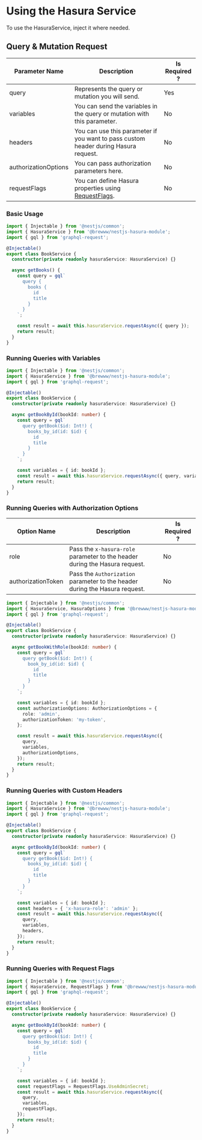 # Using the Hasura Service

To use the HasuraService, inject it where needed.

## Query & Mutation Request

| Parameter Name       | Description                                                                                                                                           | Is Required ? |
| -------------------- | ----------------------------------------------------------------------------------------------------------------------------------------------------- | ------------- |
| query                | Represents the query or mutation you will send.                                                                                                       | Yes           |
| variables            | You can send the variables in the query or mutation with this parameter.                                                                              | No            |
| headers              | You can use this parameter if you want to pass custom header during Hasura request.                                                                   | No            |
| authorizationOptions | You can pass authorization parameters here.                                                                                                           | No            |
| requestFlags         | You can define Hasura properties using [RequestFlags](https://github.com/BrewInteractive/nestjs-hasura-module/blob/main/src/models/request-flags.ts). | No            |

### Basic Usage

```ts
import { Injectable } from '@nestjs/common';
import { HasuraService } from '@brewww/nestjs-hasura-module';
import { gql } from 'graphql-request';

@Injectable()
export class BookService {
  constructor(private readonly hasuraService: HasuraService) {}

  async getBooks() {
    const query = gql`
      query {
        books {
          id
          title
        }
      }
    `;

    const result = await this.hasuraService.requestAsync({ query });
    return result;
  }
}
```

### Running Queries with Variables

```ts
import { Injectable } from '@nestjs/common';
import { HasuraService } from '@brewww/nestjs-hasura-module';
import { gql } from 'graphql-request';

@Injectable()
export class BookService {
  constructor(private readonly hasuraService: HasuraService) {}

  async getBookById(bookId: number) {
    const query = gql`
      query getBook($id: Int!) {
        books_by_id(id: $id) {
          id
          title
        }
      }
    `;

    const variables = { id: bookId };
    const result = await this.hasuraService.requestAsync({ query, variables });
    return result;
  }
}
```

### Running Queries with Authorization Options

| Option Name        | Description                                                                 | Is Required ? |
| ------------------ | --------------------------------------------------------------------------- | ------------- |
| role               | Pass the `x-hasura-role` parameter to the header during the Hasura request. | No            |
| authorizationToken | Pass the `Authorization` parameter to the header during the Hasura request. | No            |

```ts
import { Injectable } from '@nestjs/common';
import { HasuraService, HasuraOptions } from '@brewww/nestjs-hasura-module';
import { gql } from 'graphql-request';

@Injectable()
export class BookService {
  constructor(private readonly hasuraService: HasuraService) {}

  async getBookWithRole(bookId: number) {
    const query = gql`
      query getBook($id: Int!) {
        book_by_id(id: $id) {
          id
          title
        }
      }
    `;

    const variables = { id: bookId };
    const authorizationOptions: AuthorizationOptions = {
      role: 'admin',
      authorizationToken: 'my-token',
    };

    const result = await this.hasuraService.requestAsync({
      query,
      variables,
      authorizationOptions,
    });
    return result;
  }
}
```

### Running Queries with Custom Headers

```ts
import { Injectable } from '@nestjs/common';
import { HasuraService } from '@brewww/nestjs-hasura-module';
import { gql } from 'graphql-request';

@Injectable()
export class BookService {
  constructor(private readonly hasuraService: HasuraService) {}

  async getBookById(bookId: number) {
    const query = gql`
      query getBook($id: Int!) {
        books_by_id(id: $id) {
          id
          title
        }
      }
    `;

    const variables = { id: bookId };
    const headers = { 'x-hasura-role': 'admin' };
    const result = await this.hasuraService.requestAsync({
      query,
      variables,
      headers,
    });
    return result;
  }
}
```

### Running Queries with Request Flags

```ts
import { Injectable } from '@nestjs/common';
import { HasuraService, RequestFlags } from '@brewww/nestjs-hasura-module';
import { gql } from 'graphql-request';

@Injectable()
export class BookService {
  constructor(private readonly hasuraService: HasuraService) {}

  async getBookById(bookId: number) {
    const query = gql`
      query getBook($id: Int!) {
        books_by_id(id: $id) {
          id
          title
        }
      }
    `;

    const variables = { id: bookId };
    const requestFlags = RequestFlags.UseAdminSecret;
    const result = await this.hasuraService.requestAsync({
      query,
      variables,
      requestFlags,
    });
    return result;
  }
}
```
